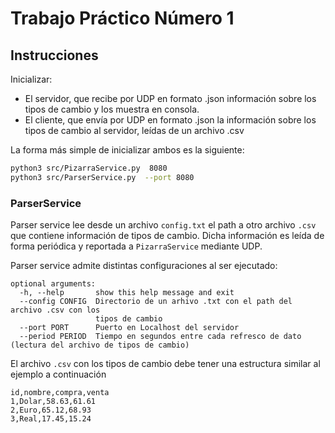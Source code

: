 # Trabajo Práctico Número 1

## Instrucciones
Inicializar:
- El servidor, que recibe por UDP en formato .json información sobre los tipos de cambio y los muestra en consola.
- El cliente, que envía por UDP en formato .json la información sobre los tipos de cambio al servidor, leídas de un archivo .csv

La forma más simple de inicializar ambos es la siguiente:

```bash
python3 src/PizarraService.py  8080
python3 src/ParserService.py  --port 8080
```

### ParserService
Parser service lee desde un archivo `config.txt` el path a otro archivo `.csv` que contiene información de tipos de cambio. Dicha información es leída de forma periódica y reportada a `PizarraService` mediante UDP.

Parser service admite distintas configuraciones al ser ejecutado:
```
optional arguments:
  -h, --help       show this help message and exit
  --config CONFIG  Directorio de un arhivo .txt con el path del archivo .csv con los
                   tipos de cambio
  --port PORT      Puerto en Localhost del servidor
  --period PERIOD  Tiempo en segundos entre cada refresco de dato (lectura del archivo de tipos de cambio)
```
El archivo `.csv` con los tipos de cambio debe tener una estructura similar al ejemplo a continuación

```csv
id,nombre,compra,venta
1,Dolar,58.63,61.61
2,Euro,65.12,68.93
3,Real,17.45,15.24
```

